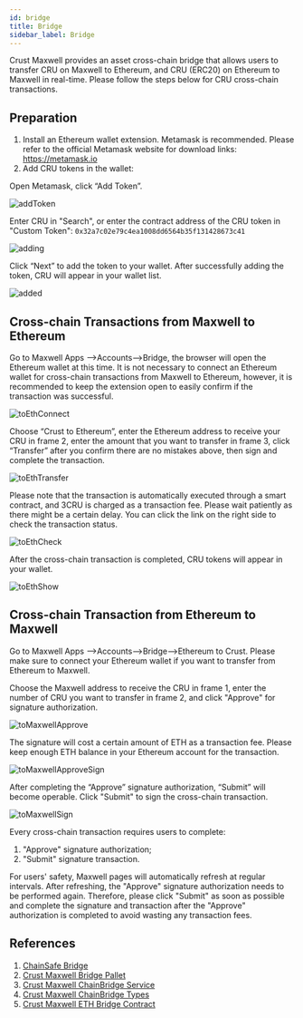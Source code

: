```yaml
---
id: bridge
title: Bridge
sidebar_label: Bridge
---
```


Crust Maxwell provides an asset cross-chain bridge that allows users to transfer CRU on Maxwell to Ethereum, and CRU (ERC20) on Ethereum to Maxwell in real-time. Please follow the steps below for CRU cross-chain transactions.

## Preparation

1. Install an Ethereum wallet extension. Metamask is recommended. Please refer to the official Metamask website for download links: https://metamask.io
2. Add CRU tokens in the wallet:

Open Metamask, click “Add Token”.

![addToken](assets/general/addToken.png)

Enter CRU in "Search", or enter the contract address of the CRU token in "Custom Token": `0x32a7c02e79c4ea1008dd6564b35f131428673c41`

![adding](assets/general/adding.png)

Click “Next” to add the token to your wallet. After successfully adding the token, CRU will appear in your wallet list.

![added](assets/general/added.png)

## Cross-chain Transactions from Maxwell to Ethereum

Go to Maxwell Apps -->Accounts-->Bridge, the browser will open the Ethereum wallet at this time. It is not necessary to connect an Ethereum wallet for cross-chain transactions from Maxwell to Ethereum, however, it is recommended to keep the extension open to easily confirm if the transaction was successful.

![toEthConnect](assets/general/toEthConnect.png)

Choose “Crust to Ethereum”, enter the Ethereum address to receive your CRU in frame 2, enter the amount that you want to transfer in frame 3, click “Transfer” after you confirm there are no mistakes above, then sign and complete the transaction.

![toEthTransfer](assets/general/toEthTransfer.png)

Please note that the transaction is automatically executed through a smart contract, and 3CRU is charged as a transaction fee. Please wait patiently as there might be a certain delay. You can click the link on the right side to check the transaction status.

![toEthCheck](assets/general/toEthCheck.png)

After the cross-chain transaction is completed, CRU tokens will appear in your wallet.

![toEthShow](assets/general/toEthShow.png)

## Cross-chain Transaction from Ethereum to Maxwell

Go to Maxwell Apps -->Accounts-->Bridge-->Ethereum to Crust. Please make sure to connect your Ethereum wallet if you want to transfer from Ethereum to Maxwell.

Choose the Maxwell address to receive the CRU in frame 1, enter the number of CRU you want to transfer in frame 2, and click "Approve" for signature authorization.

![toMaxwellApprove](assets/general/toMaxwellApprove.png)

The signature will cost a certain amount of ETH as a transaction fee. Please keep enough ETH balance in your Ethereum account for the transaction.

![toMaxwellApproveSign](assets/general/toMaxwellApproveSign.png)

After completing the “Approve” signature authorization, “Submit” will become operable. Click "Submit" to sign the cross-chain transaction.

![toMaxwellSign](assets/general/toMaxwellSign.png)

Every cross-chain transaction requires users to complete:

1. "Approve" signature authorization;
2. "Submit" signature transaction.

For users' safety, Maxwell pages will automatically refresh at regular intervals. After refreshing, the "Approve" signature authorization needs to be performed again. Therefore,  please click "Submit" as soon as possible and complete the signature and transaction after the "Approve" authorization is completed to avoid wasting any transaction fees.

## References

1. [ChainSafe Bridge](https://github.com/ChainSafe/ChainBridge)
2. [Crust Maxwell Bridge Pallet](https://github.com/crustio/crust/tree/maxwell/cstrml/bridge)
3. [Crust Maxwell ChainBridge Service](https://github.com/crustio/ChainBridge)
4. [Crust Maxwell ChainBridge Types](https://github.com/crustio/chainbridge-substrate-events)
5. [Crust Maxwell ETH Bridge Contract](https://github.com/crustio/chainbridge-solidity)
